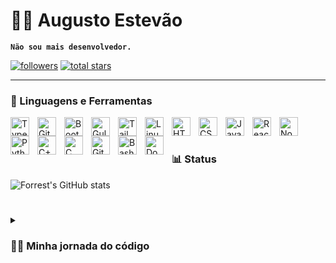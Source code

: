 # 🏄‍♂️ Augusto Estevão

**`Não sou mais desenvolvedor.`**

   <p align="left">
      <a href="https://www.youtube.com/c/fknight">
      <a href="https://github.com/AugustoEstevaoMonte?tab=followers">
         <img alt="followers" title="Follow me on Github" src="https://custom-icon-badges.demolab.com/github/followers/AugustoEstevaoMonte?color=236ad3&labelColor=1155ba&style=for-the-badge&logo=person-add&label=Follow&logoColor=white"/></a>
      <a href="https://github.com/AugustoEstevaoMonte?tab=repositories&sort=stargazers">
         <img alt="total stars" title="Total stars on GitHub" src="https://custom-icon-badges.demolab.com/github/stars/AugustoEstevaoMonte?color=55960c&style=for-the-badge&labelColor=488207&logo=star"/></a>
   </p>

---

### 🧰 Linguagens e Ferramentas

<img align="left" alt="TypeScript" width="30px" style="padding-right:10px;" src="https://cdn.jsdelivr.net/gh/devicons/devicon/icons/typescript/typescript-plain.svg" />
<img align="left" alt="Git" width="30px" style="padding-right:10px;" src="https://cdn.jsdelivr.net/gh/devicons/devicon/icons/git/git-original.svg" />
<img align="left" alt="Bootstrap" width="30px" style="padding-right:10px;" src="https://cdn.jsdelivr.net/gh/devicons/devicon/icons/bootstrap/bootstrap-original.svg" />
<img align="left" alt="Gulp.JS" width="30px" style="padding-right:10px;" src="https://cdn.jsdelivr.net/gh/devicons/devicon/icons/gulp/gulp-plain.svg"/>
<img align="left" alt="Tailwind" width="30px" style="padding-right:10px;" src="https://cdn.jsdelivr.net/gh/devicons/devicon/icons/tailwindcss/tailwindcss-original-wordmark.svg"/>
<img align="left" alt="Linux" width="30px" style="padding-right:10px;" src="https://cdn.jsdelivr.net/gh/devicons/devicon/icons/linux/linux-original.svg" />
<img align="left" alt="HTML" width="30px" style="padding-right:10px;" src="https://cdn.jsdelivr.net/gh/devicons/devicon/icons/html5/html5-plain.svg" />
<img align="left" alt="CSS" width="30px" style="padding-right:10px;" src="https://cdn.jsdelivr.net/gh/devicons/devicon/icons/css3/css3-plain.svg" />
<img align="left" alt="JavaScript" width="30px" style="padding-right:10px;" src="https://cdn.jsdelivr.net/gh/devicons/devicon/icons/javascript/javascript-plain.svg" />
<img align="left" alt="React" width="30px" style="padding-right:10px;" src="https://cdn.jsdelivr.net/gh/devicons/devicon/icons/react/react-original.svg" />
<img align="left" alt="NodeJS" width="30px" style="padding-right:10px;" src="https://cdn.jsdelivr.net/gh/devicons/devicon/icons/nodejs/nodejs-original.svg" />
<img align="left" alt="Python" width="30px" style="padding-right:10px;" src="https://cdn.jsdelivr.net/gh/devicons/devicon/icons/python/python-plain.svg" />
<img align="left" alt="C++" width="30px" style="padding-right:10px;" src="https://cdn.jsdelivr.net/gh/devicons/devicon/icons/cplusplus/cplusplus-line.svg" />
<img align="left" alt="C" width="30px" style="padding-right:10px;" src="https://cdn.jsdelivr.net/gh/devicons/devicon/icons/c/c-original.svg">
<img align="left" alt="GitHub" width="30px" style="padding-right:10px;" src="https://cdn.jsdelivr.net/gh/devicons/devicon/icons/github/github-original.svg" />
<img align="left" alt="Bash" width="30px" style="padding-right:10px;" src="https://cdn.jsdelivr.net/gh/devicons/devicon/icons/bash/bash-original.svg" />
<img align="left" alt="Docker" width="30px" style="padding-right:10px;" src="https://cdn.jsdelivr.net/gh/devicons/devicon/icons/docker/docker-original.svg"/>
<br />

#

#

### 📊 Status

![Forrest's GitHub stats](https://github-readme-stats.vercel.app/api?username=AugustoEstevaoMonte&show_icons=true&theme=gruvbox)

<!-- ![GitHub Streak](https://streak-stats.demolab.com?user=AugustoEstevaoMonte&theme=gruvbox&border_radius=4.5) -->

#

<details>
 <summary><h3>👨‍💻 Minha jornada do código</h3></summary>
   👾 Afinal, quem é o Augusto?
Atualmente estou em busca de um emprego em Business Intelligence, porém tenho mais experiência criando websites usando VTEX e Wordpress, o que uma jornada desafiadora e instigante na qual consegui aprender várias coisas novas e principalmente trabalhar com prazos, agora estou em busca de consolidar os meus conhecimentos na área de Data Science.

No meu tempo livre gosto de ler livros sobre data science na prática, modelagem e governança de dados.

👨‍💻 Jornada Full stack
[2021] Estágiário no Conselho Federal de Medicina atuei desenvolvendo do zero um site desde UI/UX, front-end até o back-end com Wordpress, construí o hotsite do PAE. 

[2022] Estágiário na Jobspace atuei em diversos projetos de grandes empresas que me proporcionou a experimentação de trabalhar com prazos definidos, escopos de projetos e desenvolvimento de software usando VTEX CMS, e Wordpress.


🧙 Aprendendo a aprender
Além da trajetória profissional, tenho assumido um compromisso com o meu processo de aprendizagem e te convido a conhecer e acompanhar de perto o desenvolvimento do meu trabalho:
<br>
🔹 Portfólio: https://portfoliodevaugusto.herokuapp.com/
<br>
🔹 Github: https://github.com/AugustoEstevaoMonte
